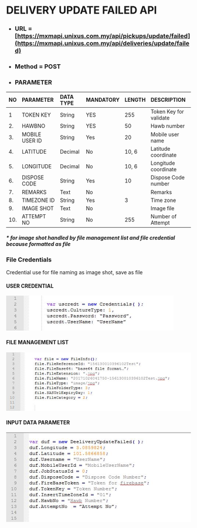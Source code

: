 # DELIVERY UPDATE FAILED API

* ### URL = [https://mxmapi.unixus.com.my/api/pickups/update/failed](https://mxmapi.unixus.com.my/api/deliveries/update/failed)
* ### Method = POST
* ### PARAMETER

| NO | PARAMETER | DATA TYPE | MANDATORY | LENGTH | DESCRIPTION |
| :--- | :--- | :--- | :--- | :--- | :--- |
| 1 | TOKEN KEY | String | YES | 255 | Token Key for validate |
| 2. | HAWBNO | String | YES | 50 | Hawb number |
| 3. | MOBILE USER ID | String | Yes | 20 | Mobile user name |
| 4. | LATITUDE | Decimal | No | 10, 6 | Latitude coordinate |
| 5. | LONGITUDE | Decimal | No | 10, 6 | Longitude coordinate |
| 6. | DISPOSE CODE | String | Yes | 10 | Dispose Code number |
| 7. | REMARKS | Text | No |  | Remarks |
| 8. | TIMEZONE ID | String | Yes | 3 | Time zone |
| 9. | IMAGE SHOT | Text | No |  | Image file |
| 10. | ATTEMPT NO | String | No | 255 | Number of Attempt |

##### \* for image shot handled by file management list and file credential because formatted as file

### File Credentials

Credential use for file naming as image shot, save as file

#### USER CREDENTIAL

![](/assets/usrcred.JPG)

#### FILE MANAGEMENT LIST

![](/assets/fileinfor.JPG)

#### INPUT DATA PARAMETER

![](/assets/delfail.JPG)



